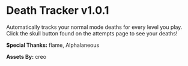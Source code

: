 # Death Tracker v1.0.1

Automatically tracks your normal mode deaths for every level you play.
Click the skull button found on the attempts page to see your deaths!

**Special Thanks:** flame, Alphalaneous

**Assets By:** creo